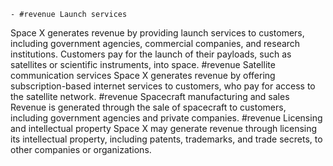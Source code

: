     - #revenue Launch services
Space X generates revenue by providing launch services to customers, including government agencies, commercial companies, and research institutions. Customers pay for the launch of their payloads, such as satellites or scientific instruments, into space.
     #revenue Satellite communication services
Space X generates revenue by offering subscription-based internet services to customers, who pay for access to the satellite network.
     #revenue Spacecraft manufacturing and sales
Revenue is generated through the sale of spacecraft to customers, including government agencies and private companies.
     #revenue Licensing and intellectual property
Space X may generate revenue through licensing its intellectual property, including patents, trademarks, and trade secrets, to other companies or organizations.


